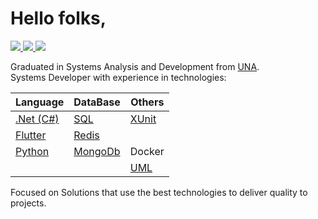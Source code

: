 <h1>Hello folks,</h1>
<p>
  <a href="https://www.linkedin.com/in/danhpaiva/" target="_blank" title="LinkedIn">
    <img src="https://img.shields.io/static/v1?style=flat-square&logo=linkedin&label=&message=Daniel+Paiva&color=3350A6">
  </a>
  <a href="mailto:danhpaiva@outlook.com" target="_blank" title="E-mail">
    <img src="https://img.shields.io/static/v1?style=flat-square&logo=microsoft&label=&message=danhpaiva@outlook.com&color=3350A6">
  </a>
  <a href="https://twitter.com/danhpaiva" target="_blank" title="Twitter">
    <img src="https://img.shields.io/static/v1?style=flat-square&logo=twitter&logoColor=white&label=&message=@danhpaiva&color=3350A6">
  </a>
</p>

<p>Graduated in Systems Analysis and Development from 
  <a href="https://www.una.br/" target="_blank" title="UNA">UNA</a>.<br>
Systems Developer with experience in technologies:

| Language                                                                                | DataBase                                                                                                                 | Others                                                          |
| --------------------------------------------------------------------------------------- | ------------------------------------------------------------------------------------------------------------------------ | --------------------------------------------------------------- |
| [.Net (C#)](https://github.com/danhpaiva?tab=repositories&q=&type=&language=c%23&sort=) | <a href="https://github.com/danhpaiva?tab=repositories&q=&type=&language=tsql&sort=" target="_blank" title="SQL">SQL</a> | [XUnit](https://github.com/danhpaiva/diplomator-net)            |
| [Flutter](https://github.com/danhpaiva?tab=repositories&q=&type=&language=dart&sort=)   | [Redis](https://github.com/danhpaiva/net-redis-example-key-value)                                                        |                                                                 |
| [Python](https://github.com/danhpaiva?tab=repositories&q=&type=&language=python&sort=)  | [MongoDb](https://github.com/danhpaiva/net-api-mongodb)                                                                  | Docker                                                          |
|                                                                                         |                                                                                                                          | [UML](https://github.com/danhpaiva/university-diagram-plantUml) |

Focused on Solutions that use the best technologies to deliver quality to projects.<br>
</p>
